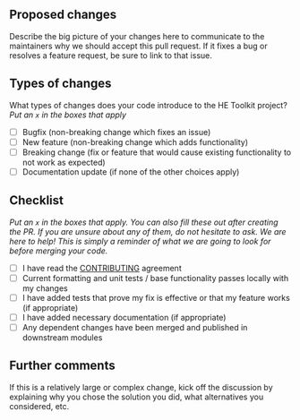 ## Proposed changes

Describe the big picture of your changes here to communicate to the maintainers
why we should accept this pull request. If it fixes a bug or resolves a feature
request, be sure to link to that issue.

## Types of changes

What types of changes does your code introduce to the HE Toolkit project?
_Put an `x` in the boxes that apply_

- [ ] Bugfix (non-breaking change which fixes an issue)
- [ ] New feature (non-breaking change which adds functionality)
- [ ] Breaking change (fix or feature that would cause existing functionality to not work as expected)
- [ ] Documentation update (if none of the other choices apply)

## Checklist

_Put an `x` in the boxes that apply. You can also fill these out after creating
the PR. If you are unsure about any of them, do not hesitate to ask. We are
here to help! This is simply a reminder of what we are going to look for before
merging your code._

- [ ] I have read the [CONTRIBUTING](https://github.com/IntelLabs/hec-p-isa-tools/blob/main/CONTRIBUTING.md) agreement
- [ ] Current formatting and unit tests / base functionality passes locally with my changes
- [ ] I have added tests that prove my fix is effective or that my feature works (if appropriate)
- [ ] I have added necessary documentation (if appropriate)
- [ ] Any dependent changes have been merged and published in downstream modules

## Further comments

If this is a relatively large or complex change, kick off the discussion by
explaining why you chose the solution you did, what alternatives you
considered, etc.
